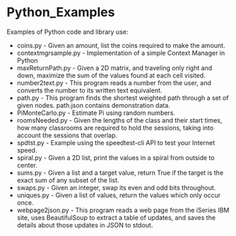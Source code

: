 # Python_Examples
Examples of Python code and library use:

- coins.py - Given an amount, list the coins required to make the amount.
- contextmgrsample.py - Implementation of a simple Context Manager in Python
- maxReturnPath.py - Given a 2D matrix, and traveling only right and down, maximize the sum of the values found at each cell visited. 
- number2text.py - This program reads a number from the user, and converts the number to its written text equivalent.
- path.py - This program finds the shortest weighted path through a set of given nodes. path.json contains demonstration data.
- PiMonteCarlo.py - Estimate Pi using random numbers.
- roomsNeeded.py - Given the lengths of the class and their start times, how many classrooms are required to hold the sessions, taking into account the sessions that overlap.
- spdtst.py - Example using the speedtest-cli API to test your Internet speed.
- spiral.py - Given a 2D list, print the values in a spiral from outside to center.
- sums.py - Given a list and a target value, return True if the target is the exact sum of any subset of the list.
- swaps.py - Given an integer, swap its even and odd bits throughout.
- uniques.py - Given a list of values, return the values which only occur once.
- webpage2json.py - This program reads a web page from the iSeries IBM site, uses BeautifulSoup to extract a table of updates, and saves the details about those updates in JSON to stdout.
